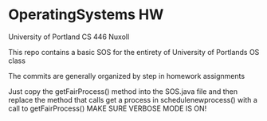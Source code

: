 OperatingSystems HW
===================
University of Portland CS 446 Nuxoll

This repo contains a basic SOS for the entirety of University of Portlands OS class

The commits are generally organized by step in homework assignments

Just copy the getFairProcess() method into the SOS.java file 
and then replace the method that calls get a process in schedulenewprocess() 
with a call to getFairProcess() MAKE SURE VERBOSE MODE IS ON!
